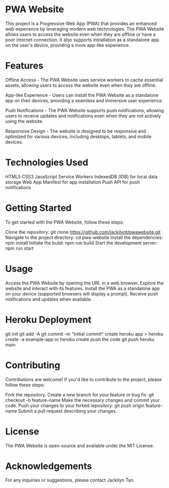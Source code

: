 

# PWA Website
This project is a Progressive Web App (PWA) that provides an enhanced web experience by leveraging modern web technologies. The PWA Website allows users to access the website even when they are offline or have a poor internet connection. It also supports installation as a standalone app on the user's device, providing a more app-like experience.

# Features
Offline Access - The PWA Website uses service workers to cache essential assets, allowing users to access the website even when they are offline.

App-like Experience - Users can install the PWA Website as a standalone app on their devices, providing a seamless and immersive user experience.

Push Notifications - The PWA Website supports push notifications, allowing users to receive updates and notifications even when they are not actively using the website.

Responsive Design - The website is designed to be responsive and optimized for various devices, including desktops, tablets, and mobile devices.

# Technologies Used
HTML5
CSS3
JavaScript
Service Workers
IndexedDB (IDB) for local data storage
Web App Manifest for app installation
Push API for push notifications

# Getting Started
To get started with the PWA Website, follow these steps:

Clone the repository: git clone https://github.com/jackilynt/pwawebsite.git
Navigate to the project directory: cd pwa-website
Install the dependencies: npm install
Initiate the build: npm run build
Start the development server: npm run start

# Usage
Access the PWA Website by opening the URL in a web browser.
Explore the website and interact with its features.
Install the PWA as a standalone app on your device (supported browsers will display a prompt).
Receive push notifications and updates when available.

# Heroku Deployment

git init
git add -A
git commit -m "Initial commit"
create heroku app > heroku create -a example-app or heroku create
push the code git push heroku main

# Contributing
Contributions are welcome! If you'd like to contribute to the project, please follow these steps:

Fork the repository.
Create a new branch for your feature or bug fix: git checkout -b feature-name
Make the necessary changes and commit your code.
Push your changes to your forked repository: git push origin feature-name
Submit a pull request describing your changes.

# License
The PWA Website is open-source and available under the MIT License.

# Acknowledgements
For any inquiries or suggestions, please contact Jackilyn Tan.


